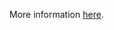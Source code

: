 More information [here](https://docs.prismacloud.io/en/enterprise-edition/policy-reference/kubernetes-policies/kubernetes-policy-index/granting-create-permissions-to-nodesproxy-or-podsexec-sub-resources-allows-potential-privilege-escalation).

